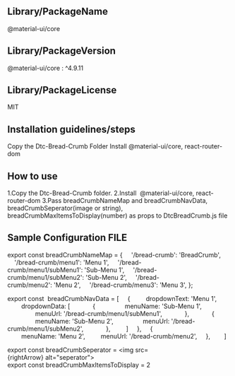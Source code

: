 ## Library/PackageName
@material-ui/core 

## Library/PackageVersion
@material-ui/core : ^4.9.11

## Library/PackageLicense
MIT

## Installation guidelines/steps

Copy the Dtc-Bread-Crumb Folder
Install @material-ui/core, react-router-dom

## How to use 
1.Copy the Dtc-Bread-Crumb folder.
2.Install  @material-ui/core, react-router-dom
3.Pass breadCrumbNameMap and breadCrumbNavData, breadCrumbSeperator(image or string),  breadCrumbMaxItemsToDisplay(number)  as props to DtcBreadCrumb.js file
    <DtcBreadCrumb 
        breadCrumbNavData={breadCrumbNavData} 
        breadCrumbNameMap={breadCrumbNameMap} 
        breadCrumbSeperator={breadCrumbSeperator} 
        breadCrumbMaxItemsToDisplay={breadCrumbMaxItemsToDisplay}
    ></DtcBreadCrumb>

## Sample Configuration  FILE

export const breadCrumbNameMap = {
    '/bread-crumb': 'BreadCrumb',
    '/bread-crumb/menu1': 'Menu 1',
    '/bread-crumb/menu1/subMenu1': 'Sub-Menu 1',
    '/bread-crumb/menu1/subMenu2': 'Sub-Menu 2',
    '/bread-crumb/menu2': 'Menu 2',
    '/bread-crumb/menu3': 'Menu 3',
};

export const  breadCrumbNavData = [
    {
        dropdownText: 'Menu 1',
        dropdownData: [
            {
                menuName: 'Sub-Menu 1',
                menuUrl: '/bread-crumb/menu1/subMenu1',
            },
            {
                menuName: 'Sub-Menu 2',
                menuUrl: '/bread-crumb/menu1/subMenu2',
            },
        ]
    },
    {
        menuName: 'Menu 2',
        menuUrl: '/bread-crumb/menu2',
    },       
]

export const breadCrumbSeperator = <img src={rightArrow} alt="seperator"></img>
export const breadCrumbMaxItemsToDisplay = 2

